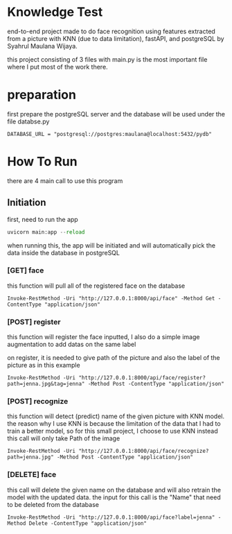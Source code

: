 # Knowledge Test

end-to-end project made to do face recognition using features extracted from a picture with KNN (due to data limitation), fastAPI, and postgreSQL by Syahrul Maulana Wijaya.

this project consisting of 3 files with main.py is the most important file where I put most of the work there.

# preparation
first prepare the postgreSQL server and the database will be used under the file databse.py

```
DATABASE_URL = "postgresql://postgres:maulana@localhost:5432/pydb"
```

#  How To Run
there are 4 main call to use this program

##  Initiation
first, need to run the app
```python
uvicorn main:app --reload
```
when running this, the app will be initiated and will automatically pick the data inside the database in postgreSQL

### [GET] face
this function will pull all of the registered face on the database
```
Invoke-RestMethod -Uri "http://127.0.0.1:8000/api/face" -Method Get -ContentType "application/json"
```

### [POST] register
this function will register the face inputted, I also do a simple image augmentation to add datas on the same label

on register, it is needed to give path of the picture and also the label of the picture as in this example

```
Invoke-RestMethod -Uri "http://127.0.0.1:8000/api/face/register?path=jenna.jpg&tag=jenna" -Method Post -ContentType "application/json"
```

### [POST] recognize
this function will detect (predict) name of the given picture with KNN model.
the reason why I use KNN is because the limitation of the data that I had to train a better model, so for this small project, I choose to use KNN instead
this call will only take Path of the image
```
Invoke-RestMethod -Uri "http://127.0.0.1:8000/api/face/recognize?path=jenna.jpg" -Method Post -ContentType "application/json"
```

### [DELETE] face
this call will delete the given name on the database and will also retrain the model with the updated data.
the input for this call is the "Name" that need to be deleted from the database

```
Invoke-RestMethod -Uri "http://127.0.0.1:8000/api/face?label=jenna" -Method Delete -ContentType "application/json"
```




